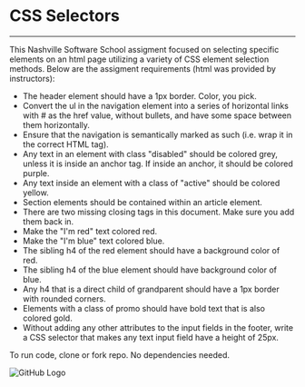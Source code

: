 # CSS Selectors
___

This Nashville Software School assigment focused on selecting specific elements on an html page utilizing a variety of CSS element selection methods. Below are the assigment requirements (html was provided by instructors):

- The header element should have a 1px border. Color, you pick.
- Convert the ul in the navigation element into a series of horizontal links with # as the href value, without bullets, and have some space between them horizontally.
- Ensure that the navigation is semantically marked as such (i.e. wrap it in the correct HTML tag).
- Any text in an element with class "disabled" should be colored grey, unless it is inside an anchor tag. If inside an anchor, it should be colored purple.
- Any text inside an element with a class of "active" should be colored yellow.
- Section elements should be contained within an article element.
- There are two missing closing tags in this document. Make sure you add them back in.
- Make the "I'm red" text colored red.
- Make the "I'm blue" text colored blue.
- The sibling h4 of the red element should have a background color of red.
- The sibling h4 of the blue element should have background color of blue.
- Any h4 that is a direct child of grandparent should have a 1px border with rounded corners.
- Elements with a class of promo should have bold text that is also colored gold.
- Without adding any other attributes to the input fields in the footer, write a CSS selector that makes any text input field have a height of 25px.

To run code, clone or fork repo. No dependencies needed.

![GitHub Logo](https://user-images.githubusercontent.com/30006986/31524481-8d567fb6-af7f-11e7-8d31-af9c388ed26e.png)